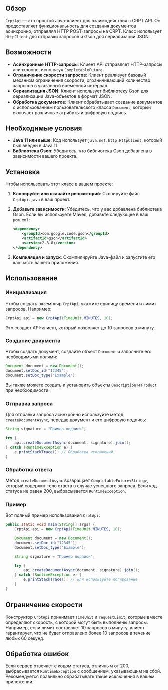 ## Обзор

`CrptApi` — это простой Java-клиент для взаимодействия с CRPT API. Он предоставляет функциональность для создания документов асинхронно, отправляя HTTP POST-запросы на CRPT. Класс использует `HttpClient` для отправки запросов и Gson для сериализации JSON.

## Возможности

- **Асинхронные HTTP-запросы**: Клиент API отправляет HTTP-запросы асинхронно, используя `CompletableFuture`.
- **Ограничение скорости запросов**: Клиент реализует базовый механизм ограничения скорости, ограничивающий количество запросов в указанный временной интервал.
- **Сериализация JSON**: Клиент использует библиотеку Gson для сериализации Java-объектов в формат JSON.
- **Обработка документов**: Клиент обрабатывает создание документов с использованием пользовательского класса `Document`, который включает различные атрибуты и цифровую подпись.

## Необходимые условия

- **Java 11 или выше**: Код использует `java.net.http.HttpClient`, который был введен в Java 11.
- **Библиотека Gson**: Убедитесь, что библиотека Gson добавлена в зависимости вашего проекта.

## Установка

Чтобы использовать этот класс в вашем проекте:

1. **Клонируйте или скачайте репозиторий**: Скопируйте файл `CrptApi.java` в ваш проект.
2. **Добавьте зависимости**: Убедитесь, что у вас добавлена библиотека Gson. Если вы используете Maven, добавьте следующее в ваш `pom.xml`:

   ```xml
   <dependency>
       <groupId>com.google.code.gson</groupId>
       <artifactId>gson</artifactId>
       <version>2.8.8</version>
   </dependency>
   ```

3. **Компиляция и запуск**: Скомпилируйте Java-файл и запустите его как часть вашего приложения.

## Использование

### Инициализация

Чтобы создать экземпляр `CrptApi`, укажите единицу времени и лимит запросов. Например:

```java
CrptApi api = new CrptApi(TimeUnit.MINUTES, 10);
```

Это создаст API-клиент, который позволяет до 10 запросов в минуту.

### Создание документа

Чтобы создать документ, создайте объект `Document` и заполните его необходимыми полями:

```java
Document document = new Document();
document.setDoc_id("12345");
document.setDoc_type("Example");
```

Вы также можете создать и установить объекты `Description` и `Product` при необходимости.

### Отправка запроса

Для отправки запроса асинхронно используйте метод `createDocumentAsync`, передав документ и его цифровую подпись:

```java
String signature = "Пример подписи";

try {
    api.createDocumentAsync(document, signature).join();
} catch (RuntimeException e) {
    e.printStackTrace(); // Обработка исключений
}
```

### Обработка ответа

Метод `createDocumentAsync` возвращает `CompletableFuture<String>`, который содержит тело ответа в случае успешного запроса. Если код статуса не равен 200, выбрасывается `RuntimeException`.

### Пример

Вот полный пример использования `CrptApi`:

```java
public static void main(String[] args) {
    CrptApi api = new CrptApi(TimeUnit.MINUTES, 10);

    Document document = new Document();
    document.setDoc_id("12345");
    document.setDoc_type("Example");

    String signature = "Пример подписи";

    try {
        api.createDocumentAsync(document, signature).join();
    } catch (RuntimeException e) {
        e.printStackTrace(); // или используйте логирование
    }
}
```

## Ограничение скорости

Конструктор `CrptApi` принимает `TimeUnit` и `requestLimit`, которые вместе определяют скорость, с которой могут быть выполнены запросы. Например, если лимит составляет 10 запросов в минуту, клиент гарантирует, что не будет отправлено более 10 запросов в течение любых 60 секунд.

## Обработка ошибок

Если сервер отвечает с кодом статуса, отличным от 200, выбрасывается `RuntimeException` с сообщением, указывающим на сбой. Рекомендуется правильно обрабатывать такие исключения в вашем приложении.
